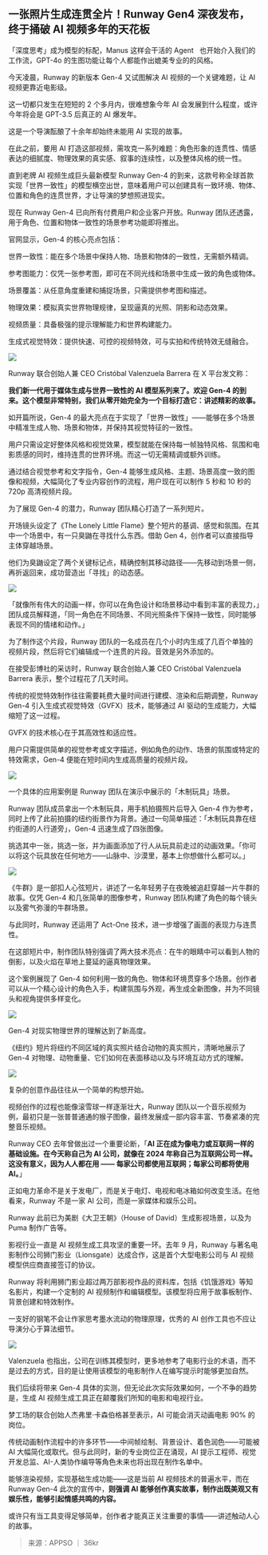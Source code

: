 ## 一张照片生成连贯全片！Runway Gen4 深夜发布，终于捅破 AI 视频多年的天花板



「深度思考」成为模型的标配，Manus 这样会干活的 Agent   也开始介入我们的工作流，GPT-4o 的生图功能让每个人都能作出媲美专业的的风格。

今天凌晨，Runway 的新版本 Gen-4 又试图解决 AI 视频的一个关键难题，让 AI 视频更靠近电影级。

这一切都只发生在短短的 2 个多月内，很难想象今年 AI 会发展到什么程度，或许今年将会是 GPT-3.5 后真正的 AI 爆发年。

这是一个导演酝酿了十余年却始终未能用 AI 实现的故事。

在此之前，要用 AI 打造这部视频，需攻克一系列难题：角色形象的连贯性、情感表达的细腻度、物理效果的真实感、叙事的连续性，以及整体风格的统一性。

直到老牌 AI 视频生成巨头最新模型 Runway Gen-4 的到来，这款号称全球首款实现「世界一致性」的模型横空出世，意味着用户可以创建具有一致环境、物体、位置和角色的连贯世界，才让导演的梦想照进现实。

现在 Runway Gen-4 已向所有付费用户和企业客户开放。Runway 团队还透露，用于角色、位置和物体一致性的场景参考功能即将推出。

官网显示，Gen-4 的核心亮点包括：

世界一致性：能在多个场景中保持人物、场景和物体的一致性，无需额外精调。

参考图能力：仅凭一张参考图，即可在不同光线和场景中生成一致的角色或物体。

场景覆盖：从任意角度重建和捕捉场景，只需提供参考图和描述。

物理效果：模拟真实世界物理规律，呈现逼真的光照、阴影和动态效果。

视频质量：具备极强的提示理解能力和世界构建能力。

生成式视觉特效：提供快速、可控的视频特效，可与实拍和传统特效无缝融合。

![](https://img.36krcdn.com/hsossms/20250401/v2_8a85cbb9738048a0b5c10c171dc28a34@1200352198_img_000?x-oss-process=image/format,jpg/interlace,1)

Runway 联合创始人兼 CEO Cristóbal Valenzuela Barrera 在 X 平台发文称：

**我们新一代用于媒体生成与世界一致性的 AI 模型系列来了。欢迎 Gen-4 的到来。这个模型非常特别，我们从零开始完全为一个目标打造它：讲述精彩的故事。**

如开篇所说，Gen-4 的最大亮点在于实现了「世界一致性」——能够在多个场景中精准生成人物、场景和物体，并保持其视觉特征的一致性。

用户只需设定好整体风格和视觉效果，模型就能在保持每一帧独特风格、氛围和电影质感的同时，维持连贯的世界环境。而这一切无需精调或额外训练。

通过结合视觉参考和文字指令，Gen-4 能够生成风格、主题、场景高度一致的图像和视频，大幅简化了专业内容创作的流程，用户现在可以制作 5 秒和 10 秒的 720p 高清视频片段。

为了展现 Gen-4 的潜力，Runway 团队精心打造了一系列短片。

开场镜头设定了《The Lonely Little Flame》整个短片的基调、感觉和氛围。在其中一个场景中，有一只臭鼬在寻找什么东西。借助 Gen 4，创作者可以直接指导主体穿越场景。

他们为臭鼬设定了两个关键标记点，精确控制其移动路径——先移动到场景一侧，再折返回来，成功营造出「寻找」的动态感。

![](https://img.36krcdn.com/hsossms/20250401/v2_273e08d729084c0eb6779a5679535e17@1200352198_img_000?x-oss-process=image/format,jpg/interlace,1)

「就像所有伟大的动画一样，你可以在角色设计和场景移动中看到丰富的表现力，」团队成员解释道，「同一角色在不同场景、不同光照条件下保持一致性，同时能够表现不同的情绪和动作。」

为了制作这个片段，Runway 团队的一名成员在几个小时内生成了几百个单独的视频片段，然后将它们编辑成一个连贯的片段。音效是另外添加的。

在接受彭博社的采访时，Runway 联合创始人兼 CEO Cristóbal Valenzuela Barrera 表示，整个过程花了几天时间。

传统的视觉特效制作往往需要耗费大量时间进行建模、渲染和后期调整，Runway Gen-4 引入生成式视觉特效（GVFX）技术，能够通过 AI 驱动的生成能力，大幅缩短了这一过程。

GVFX 的技术核心在于其高效性和适应性。

用户只需提供简单的视觉参考或文字描述，例如角色的动作、场景的氛围或特定的特效需求，Gen-4 便能在短时间内生成高质量的视频片段。

![](https://img.36krcdn.com/hsossms/20250401/v2_6476ad9e951740af919795d13261b325@1200352198_img_000?x-oss-process=image/format,jpg/interlace,1)

一个具体的应用案例是 Runway 团队在演示中展示的「木制玩具」场景。

Runway 团队成员拿出一个木制玩具，用手机拍摄照片后导入 Gen-4 作为参考，同时上传了此前拍摄的纽约街景作为背景。通过一句简单描述：「木制玩具靠在纽约街道的人行道旁」，Gen-4 迅速生成了四张图像。

挑选其中一张，挑选一张，并为画面添加了行人从玩具前走过的动画效果。「你可以将这个玩具放在任何地方——山脉中、沙漠里，基本上你想做什么都可以。」

![](https://img.36krcdn.com/hsossms/20250401/v2_720bed44df7a4488aa324527b86d0492@1200352198_img_000?x-oss-process=image/format,jpg/interlace,1)

《牛群》是一部扣人心弦短片，讲述了一名年轻男子在夜晚被追赶穿越一片牛群的故事。仅凭 Gen-4 和几张简单的图像参考，Runway 团队构建了角色的每个镜头以及雾气弥漫的牛群场景。

与此同时，Runway 还运用了 Act-One 技术，进一步增强了画面的表现力与连贯性。

在这部短片中，制作团队特别强调了两大技术亮点：在牛的眼睛中可以看到人物的倒影，以及火焰在草地上蔓延的逼真物理效果。

这个案例展现了 Gen-4 如何利用一致的角色、物体和环境贯穿多个场景。创作者可以从一个精心设计的角色入手，构建氛围与外观，再生成全新图像，并为不同镜头和视角提供多样变化。

![](https://img.36krcdn.com/hsossms/20250401/v2_206d981c7ae7440db025d19ac0345f61@1200352198_img_000?x-oss-process=image/format,jpg/interlace,1)

Gen-4 对现实物理世界的理解达到了新高度。

《纽约》短片将纽约不同区域的真实照片结合动物的真实照片，清晰地展示了 Gen-4 对物理、动物重量、它们如何在表面移动以及与环境互动方式的理解。

![](https://img.36krcdn.com/hsossms/20250401/v2_33f95212998c4257a723f076dcbcbeaa@1200352198_img_000?x-oss-process=image/format,jpg/interlace,1)

复杂的创意作品往往从一个简单的构想开始。

视频创作的过程也能像滚雪球一样逐渐壮大，Runway 团队以一个音乐视频为例，最初只是一张普普通通的猴子图像，最终发展成一部内容丰富、节奏紧凑的完整音乐视频。

Runway CEO 去年曾做出过一个重要论断，「**AI 正在成为像电力或互联网一样的基础设施。在今天称自己为 AI 公司，就像在 2024 年称自己为互联网公司一样。这没有意义，因为人人都在用 —— 每家公司都使用互联网；每家公司都将使用 AI。**」

正如电力革命不是关于发电厂，而是关于电灯、电视和电冰箱如何改变生活。在他看来，Runway 不是一家 AI 公司，而是一家媒体和娱乐公司。

Runway 此前已为美剧《大卫王朝》（House of David）生成影视场景，以及为 Puma 制作广告等。

影视行业一直是 AI 视频生成工具攻坚的重要一环。去年 9 月，Runway 与著名电影制作公司狮门影业（Lionsgate）达成合作，这是首个大型电影公司与 AI 视频模型供应商直接签订的协议。

Runway 将利用狮门影业超过两万部影视作品的资料库，包括《饥饿游戏》等知名影片，构建一个定制的 AI 视频制作和编辑模型。该模型将应用于故事板制作、背景创建和特效制作。

一支好的钢笔不会让作家思考墨水流动的物理原理，优秀的 AI 创作工具也不应让导演分心于算法细节。

![](https://img.36krcdn.com/hsossms/20250401/v2_ad6c4261e25e4d38957083cf183b35c6@1200352198_oswg234510oswg888oswg518_img_000?x-oss-process=image/format,jpg/interlace,1)

Valenzuela 也指出，公司在训练其模型时，更多地参考了电影行业的术语，而不是过去的方式，目的是让使用该模型的电影制作人在编写提示时能够更加自然。

我们后续将带来 Gen-4 具体的实测，但无论此次实际效果如何，一个不争的趋势是，生成 AI 视频生成工具正在颠覆我们所知的电影和电视行业。

梦工场的联合创始人杰弗里·卡森伯格甚至表示，AI 可能会消灭动画电影 90% 的岗位。

传统动画制作流程中的许多环节——中间帧绘制、背景设计、着色润色——可能被 AI 大幅简化或取代。但与此同时，新的专业岗位正在涌现，AI 提示工程师、视觉开发总监、AI-人类协作编导等角色未来也将出现在制作名单中。

能够渲染视频，实现基础生成功能——这是当前 AI 视频技术的普遍水平，而在 Runway Gen-4 此次的宣传中，**则强调 AI 能够创作真实故事，制作出既美观又有娱乐性，能够引起情感共鸣的内容。**

或许只有当工具变得足够简单，创作者才能真正关注重要的事情——讲述触动人心的故事。

> 来源：APPSO ｜ 36kr
